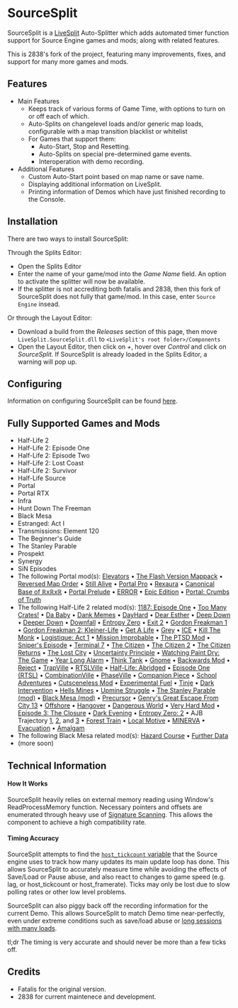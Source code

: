 ﻿SourceSplit
===========

SourceSplit is a [LiveSplit](https://www.livesplit.org/) Auto-Splitter which adds automated timer function support for Source Engine games and mods; along with related features.

This is 2838's fork of the project, featuring many improvements, fixes, and support for many more games and mods.

Features
--------  
* Main Features 
    * Keeps track of various forms of Game Time, with options to turn on or off each of which.
    * Auto-Splits on changelevel loads and/or generic map loads, configurable with a map transition blacklist or whitelist
    * For Games that support them:
        * Auto-Start, Stop and Resetting.
    	* Auto-Splits on special pre-determined game events. 
    	* Interoperation with demo recording.
* Additional Features  
    * Custom Auto-Start point based on map name or save name.
    * Displaying additional information on LiveSplit.
    * Printing information of Demos which have just finished recording to the Console.

Installation
-------
There are two ways to install SourceSplit:  

Through the Splits Editor:
* Open the Splits Editor
* Enter the name of your game/mod into the *Game Name* field. An option to activate the splitter will now be available. 
* If the splitter is not accrediting both fatalis and 2838, then this fork of SourceSplit does not fully that game/mod. In this case, enter `Source Engine` insead.

Or through the Layout Editor:  
* Download a build from the *Releases* section of this page, then move `LiveSplit.SourceSplit.dll` to `<LiveSplit's root folder>/Components`  
* Open the Layout Editor, then click on *+*, hover over *Control* and click on *SourceSplit*. If SourceSplit is already loaded in the Splits Editor, a warning will pop up.

Configuring
---------------------
Information on configuring SourceSplit can be found [here](CONFIGURING.md).


Fully Supported Games and Mods
---------------------
* Half-Life 2
* Half-Life 2: Episode One
* Half-Life 2: Episode Two
* Half-Life 2: Lost Coast
* Half-Life 2: Survivor
* Half-Life Source
* Portal
* Portal RTX
* Infra
* Hunt Down The Freeman
* Black Mesa
* Estranged: Act I
* Transmissions: Element 120
* The Beginner's Guide
* The Stanley Parable
* Prospekt
* Synergy
* SiN Episodes
* The following Portal mod(s):  [Elevators](https://www.moddb.com/mods/portal-elevators) • [The Flash Version Mappack](https://portalmaps.wecreatestuff.com/) • [Reversed Map Order](https://www.speedrun.com/portal_reversed_map_order/resources) • [Still Alive](https://www.moddb.com/mods/portal-still-alive-pc) • [Portal Pro](https://www.moddb.com/mods/portal-pro) • [Rexaura](https://store.steampowered.com/app/317790/Rexaura/) • [Canonical Base of ℝxℝxℝ](https://www.moddb.com/mods/portal-canonical-base-of-xx) • [Portal Prelude](http://www.portalprelude.com/) • [ERROR](https://www.moddb.com/mods/error2) • [Epic Edition](https://www.moddb.com/mods/portal-epic-edition) • [Portal: Crumbs of Truth](https://www.moddb.com/mods/portal-crumbs-of-truth)
* The following Half-Life 2 related mod(s): [1187: Episode One](https://www.moddb.com/mods/1187) • [Too Many Crates!](https://www.moddb.com/mods/too-many-crates) • [Da Baby](https://drive.google.com/file/d/1AEB1oOUM_vgkyjuzXgp3rlG2_YHhjV1_/view?usp=sharing) • [Dank Memes](https://www.moddb.com/mods/dank-memes) • [DayHard](https://www.moddb.com/mods/dayhard) • [Dear Esther](https://www.moddb.com/mods/dear-esther) • [Deep Down](https://www.moddb.com/mods/half-life-2-deep-down) • [Deeper Down](https://www.moddb.com/mods/half-life-2-deeper-down) • [Downfall](https://store.steampowered.com/app/587650/HalfLife_2_DownFall/) • [Entropy Zero](https://store.steampowered.com/app/714070/Entropy__Zero/) • [Exit 2](https://www.moddb.com/mods/exit-2) • [Gordon Freakman 1](https://www.moddb.com/mods/gordon-freakman) • [Gordon Freakman 2: Kleiner-Life](https://www.moddb.com/mods/gordon-freakman-2-kleiner-life) • [Get A Life](https://www.moddb.com/mods/get-a-life) • [Grey](https://www.moddb.com/mods/grey) • [ICE](https://www.moddb.com/mods/ice-a-half-life-2-expansion-pack) • [Kill The Monk](https://www.moddb.com/mods/kill-the-monk) • [Logistique: Act 1](https://store.steampowered.com/app/1154130/Logistique_Act_1/) • [Mission Improbable](https://www.runthinkshootlive.com/posts/mission-improbable/) • [The PTSD Mod](https://www.moddb.com/mods/the-ptsd-mod) • [Sniper's Episode](https://www.speedrun.com/patches/Snipers_Episode_ptqds.zip) • [Terminal 7](https://www.moddb.com/mods/terminal-7) • [The Citizen](https://www.moddb.com/mods/the-citizen) • [The Citizen 2](https://www.moddb.com/mods/the-citizen-part-ii) • [The Citizen Returns](https://www.moddb.com/mods/the-citizen-returns) • [The Lost City](https://www.moddb.com/mods/the-lost-city) • [Uncertainty Principle](https://www.moddb.com/mods/uncertainty-principle) • [Watching Paint Dry: The Game](https://www.moddb.com/mods/watching-paint-dry-the-game) • [Year Long Alarm](https://store.steampowered.com/app/747250/HalfLife_2_Year_Long_Alarm/) • [Think Tank](https://www.runthinkshootlive.com/posts/think-tank/) • [Gnome](https://www.moddb.com/mods/map-labs/downloads/atom-3-gnome) • [Backwards Mod](https://drive.google.com/file/d/1Eb2irBuVacM-jLbBKPDi-vZSUUxCvvQt/view) • [Reject](https://www.runthinkshootlive.com/posts/reject/) • [TrapVille](https://www.runthinkshootlive.com/posts/trapville/) • [RTSLVille](https://www.runthinkshootlive.com/posts/runthinkshootliveville/) • [Half-Life: Abridged](https://www.runthinkshootlive.com/posts/half-life-abridged/) • [Episode One (RTSL)](https://www.runthinkshootlive.com/posts/episode-one-map-labs-2/) • [CombinationVille](https://www.runthinkshootlive.com/posts/combinationville/) • [PhaseVille](https://www.runthinkshootlive.com/posts/phaseville/) • [Companion Piece](https://www.runthinkshootlive.com/posts/companion-piece/) • [School Adventures](https://www.moddb.com/mods/school-adventures) • [Cutsceneless Mod](https://mega.nz/#F!yjgQiYKL!CeObY9822otooK31Y6A2FQ) • [Experimental Fuel](https://www.runthinkshootlive.com/posts/experimental-fuel/) • [Tinje](https://www.runthinkshootlive.com/posts/tinje/) • [Dark Intervention](https://www.runthinkshootlive.com/posts/dark-intervention/) • [Hells Mines](https://www.runthinkshootlive.com/posts/hells-mines/) • [Upmine Struggle](https://www.runthinkshootlive.com/posts/upmine-struggle/) • [The Stanley Parable (mod)](https://www.moddb.com/mods/the-stanley-parable) • [Black Mesa (mod)](https://www.moddb.com/mods/black-mesa) • [Precursor](https://www.moddb.com/mods/precursor) • [Genry's Great Escape From City 13](https://store.steampowered.com/app/1341060/HalfLife_2_Genrys_Great_Escape_From_City_13/) • [Offshore](https://www.moddb.com/mods/offshore) • [Hangover](https://www.moddb.com/mods/hangover) • [Dangerous World](https://www.moddb.com/mods/dangerous-world) • [Very Hard Mod](https://www.moddb.com/addons/very-hard-mod-steampipe-fixed) • [Episode 3: The Closure](https://www.runthinkshootlive.com/posts/episode-3-the-closure/) • [Dark Evening](https://www.runthinkshootlive.com/posts/dark-evening/) • [Entropy Zero: 2](https://store.steampowered.com/app/1583720/Entropy__Zero_2/) • AJB Trajectory [1](https://www.runthinkshootlive.com/posts/a2b-trajectory/), [2](https://www.runthinkshootlive.com/posts/a2b-trajectory-2/), and [3](https://www.runthinkshootlive.com/posts/a2b-trajectory-3/) • [Forest Train](https://www.runthinkshootlive.com/posts/forest-train/) • [Local Motive](https://www.moddb.com/mods/local-motive-definitive-edition) • [MINERVA](https://store.steampowered.com/app/235780/MINERVA/) • [Evacuation](https://store.steampowered.com/app/2224920/Evacuation/) • [Amalgam](https://store.steampowered.com/app/1389950/Amalgam/)
* The following Black Mesa related mod(s): [Hazard Course](https://www.moddb.com/mods/black-mesa-hazard-course) • [Further Data](https://steamcommunity.com/sharedfiles/filedetails/?id=2316239201)
* (more soon)

Technical Information
---------------------
#### How It Works  
SourceSplit heavily relies on external memory reading using Window's ReadProcessMemory function. Necessary pointers and offsets are enumerated through heavy use of [Signature Scanning](https://wiki.alliedmods.net/Signature_scanning). This allows the component to achieve a high compatibility rate.

#### Timing Accuracy
SourceSplit attempts to find the [`host_tickcount` variable](https://github.com/VSES/SourceEngine2007/blob/43a5c90a5ada1e69ca044595383be67f40b33c61/src_main/engine/host.cpp#L2646) that the Source engine uses to track how many updates its main update loop has done. This allows SourceSplit to accurately measure time while avoiding the effects of Save/Load or Pause abuse, and also react to changes to game speed (e.g. lag, or host_tickcount or host_framerate). Ticks may only be lost due to slow polling rates or other low level problems.  

SourceSplit can also piggy back off the recording information for the current Demo. This allows SourceSplit to match Demo time near-perfectly, even under extreme conditions such as save/load abuse or [long sessions with many loads](https://www.youtube.com/watch?v=_jXgA-HVME8).

tl;dr The timing is very accurate and should never be more than a few ticks off.

Credits
---------------------
* Fatalis for the original version.
* 2838 for current maintenece and development.
